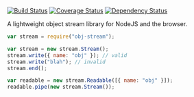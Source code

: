[![Build Status](https://travis-ci.org/mojo-js/obj-stream.svg)](https://travis-ci.org/mojo-js/obj-stream) [![Coverage Status](https://coveralls.io/repos/mojo-js/obj-stream/badge.svg?branch=master)](https://coveralls.io/r/mojo-js/obj-stream?branch=master) [![Dependency Status](https://david-dm.org/mojo-js/obj-stream.svg)](https://david-dm.org/mojo-js/obj-stream) 

A lightweight object stream library for NodeJS and the browser.

```javascript
var stream = require("obj-stream");

var stream = new stream.Stream();
stream.write({ name: "obj" }); // valid
stream.write("blah"); // invalid
stream.end();

var readable = new stream.Readable([{ name: "obj" }]);
readable.pipe(new stream.Stream());
```
